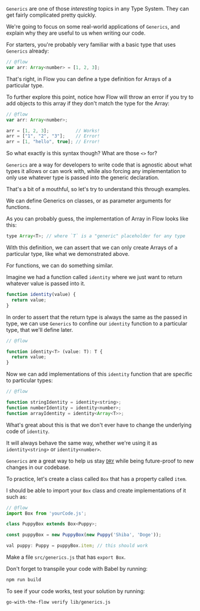 `Generics` are one of those _interesting_ topics in any Type System. They can get fairly complicated pretty quickly. 

We're going to focus on some real-world applications of `Generics`, and explain why they are useful to us when writing our code.

For starters, you're probably very familiar with a basic type that uses `Generics` already:
```js
// @flow
var arr: Array<number> = [1, 2, 3];
```

That's right, in Flow you can define a type definition for Arrays of a particular type. 

To further explore this point, notice how Flow will throw an error if you try to add objects to this array if they don't match the type for the Array:
```js
// @flow
var arr: Array<number>;

arr = [1, 2, 3];          // Works!
arr = ["1", "2", "3"];    // Error!
arr = [1, "hello", true]; // Error!
```

So what exactly is this syntax though? What are those `<>` for? 

`Generics` are a way for developers to write code that is agnostic about what types it allows or can work with, while also forcing any implementation to only use whatever type is passed into the generic declaration. 

That's a bit of a mouthful, so let's try to understand this through examples.

We can define Generics on classes, or as parameter arguments for functions.

As you can probably guess, the implementation of Array in Flow looks like this:
```js
type Array<T>; // where `T` is a "generic" placeholder for any type
```

With this definition, we can assert that we can only create Arrays of a particular type, like what we demonstrated above.

For functions, we can do something similar. 

Imagine we had a function called `identity` where we just want to return whatever value is passed into it.
```js
function identity(value) {
  return value;
}
```

In order to assert that the return type is always the same as the passed in type, we can use `Generics` to confine our `identity` function to a particular type, that we'll define later.

```js
// @flow

function identity<T> (value: T): T {
  return value;
}
```

Now we can add implementations of this `identity` function that are specific to particular types:
```js
// @flow

function stringIdentity = identity<string>;
function numberIdentity = identity<number>;
function arrayIdentity = identity<Array<T>>;
```

What's great about this is that we don't ever have to change the underlying code of `identity`. 

It will always behave the same way, whether we're using it as `identity<string>` or `identity<number>`. 

`Generics` are a great way to help us stay [`DRY`](https://en.wikipedia.org/wiki/Don%27t_repeat_yourself) while being future-proof to new changes in our codebase. 

To practice, let's create a class called `Box` that has a property called `item`.

I should be able to import your `Box` class and create implementations of it such as:
```js
// @flow
import Box from 'yourCode.js';

class PuppyBox extends Box<Puppy>;

const puppyBox = new PuppyBox(new Puppy('Shiba', 'Doge'));

val puppy: Puppy = puppyBox.item; // this should work
```

Make a file `src/generics.js` that has `export Box`.

Don't forget to transpile your code with Babel by running:
```bash
npm run build
```

To see if your code works, test your solution by running:

```bash
go-with-the-flow verify lib/generics.js
```

